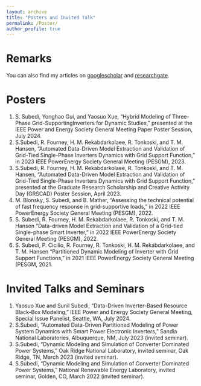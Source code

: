 ```yaml
---
layout: archive
title: "Posters and Invited Talk"
permalink: /Poster/
author_profile: true
---
```



Remarks
======
You can also find my articles on [googlescholar](https://scholar.google.com/citations?user=9xWMbXoAAAAJ&hl=en&oi=ao) and [researchgate](https://www.researchgate.net/profile/Sunil-Subedi?ev=hdr_xprf).

Posters
======
1. S. Subedi, Yonghao Gui, and Yaosuo Xue, “Hybrid Modeling of Three-Phase Grid-SupportingInverters for Dynamic Studies,” presented at the IEEE Power and Energy Society General Meeting Paper Poster Session, July 2024.
1. S.Subedi, R. Fourney, H. M. Rekabdarkolaee, R. Tonkoski, and T. M. Hansen, “Automated Data-Driven Model Extraction and Validation of Grid-Tied Single-Phase Inverters Dynamics with Grid Support Function,” in 2023 IEEE PowerEnergy Society General Meeting (PESGM), 2023.
1. S.Subedi, R. Fourney, H. M. Rekabdarkolaee, R. Tonkoski, and T. M. Hansen, “Automated Data-Driven Model Extraction and Validation of Grid-Tied Single-Phase Inverters Dynamics with Grid Support Function,” presented at the Graduate Research Scholarship and Creative Activity Day (GRSCAD) Poster Session, April 2023.
1. M. Blonsky, S. Subedi, and B. Mather, “Assessing the technical potential of fast frequency response in grid-supportive loads,” in 2022 IEEE PowerEnergy Society General Meeting (PESGM), 2022.
1. S. Subedi, R. Fourney, H. M. Rekabdarkolaee, R. Tonkoski, and T. M. Hansen “Data-driven Model Extraction and Validation of a Grid-tied Single-phase Smart Inverter,” in 2022 IEEE PowerEnergy Society General Meeting (PESGM), 2022.
1. S. Subedi, P. Cicilio, R. Fourney, R. Tonkoski, H. M. Rekabdarkolaee, and T. M. Hansen “Partitioned Dynamic Modeling of Inverter with Grid Support Functions,” in 2021 IEEE PowerEnergy Society General Meeting (PESGM, 2021.


Invited Talks and Seminars
======
1. Yaosuo Xue and Sunil Subedi, “Data-Driven Inverter-Based Resource Black-Box Modeling,” IEEE Power and Energy Society General Meeting, Special Issue Panelist, Seattle, WA, July 2024.
1. S.Subedi, “Automated Data-Driven Partitioned Modeling of Power System Dynamics
with Smart Power Electronic Inverters,” Sandia National Laboratories,
Albuquerque, NM, July 2023 (invited seminar).
1. S.Subedi, “Dynamic Modeling and Simulation of Converter Dominated Power
Systems,” Oak Ridge National Laboratory, invited seminar, Oak Ridge, TN, March 2023 (invited seminar).
1. S.Subedi, “Dynamic Modeling and Simulation of Converter Dominated Power
Systems,” National Renewable Energy Laboratory, invited seminar, Golden, CO, March 2022 (invited seminar).




